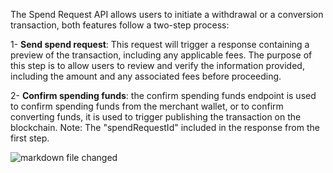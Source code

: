 The Spend Request API allows users to initiate a withdrawal or a conversion transaction, both features follow a two-step process:

1- **Send spend request**: This request will trigger a response containing a preview of the transaction,
including any applicable fees. The purpose of this step is to allow users to review and verify the information provided,
including the amount and any associated fees before proceeding.

2- **Confirm spending funds**: the confirm spending funds endpoint is used to confirm spending funds from the merchant wallet, or to confirm converting funds, it is used to trigger publishing the transaction on the blockchain.
Note: The "spendRequestId" included in the response from the first step.

![markdown file changed](./mermaid-withdrawal-svg.svg)